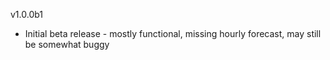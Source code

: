 v1.0.0b1
* Initial beta release - mostly functional, missing hourly forecast, may still be somewhat buggy